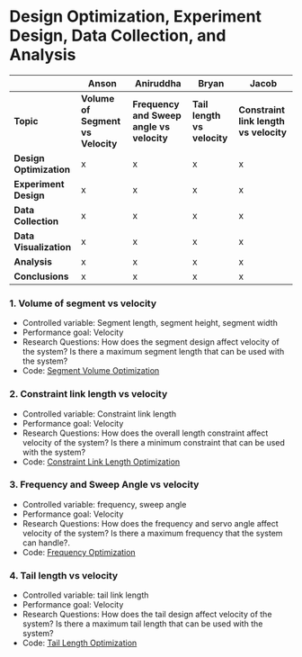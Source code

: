 # Design Optimization, Experiment Design, Data Collection, and Analysis



|                         | Anson | Aniruddha | Bryan | Jacob |
|-------------------------|-------|-----------|-------|-------|
| **Topic**               | **Volume of Segment vs Velocity** | **Frequency and Sweep angle vs velocity** | **Tail length vs velocity** | **Constraint link length vs velocity** |
| **Design Optimization** |   x   |     x     |   x   |   x   | 
| **Experiment Design**   |   x   |     x     |   x   |   x   | 
| **Data Collection**     |   x   |     x     |   x   |   x   | 
| **Data Visualization**  |   x   |     x     |   x   |   x   | 
| **Analysis**            |   x   |     x     |   x   |   x   | 
| **Conclusions**         |   x   |     x     |   x   |   x   | 

### 1. Volume of segment vs velocity
 - Controlled variable: Segment length, segment height, segment width
 - Performance goal: Velocity
 - Research Questions: How does the segment design affect velocity of the system? Is there a maximum segment length that can be used with the system?
 - Code: [Segment Volume Optimization](../03_Anson/Markdown/Length_Constrained_Dynamics_Optimization_Segment_Area.md)

### 2. Constraint link length vs velocity
 - Controlled variable: Constraint link length
 - Performance goal: Velocity
 - Research Questions: How does the overall length constraint affect velocity of the system? Is there a minimum constraint that can be used with the system?
 - Code: [Constraint Link Length Optimization](../01_Jacob/Markdown/Length_Constrained_Dynamics_Opimization_Not_Optimizing.md)

### 3. Frequency and Sweep Angle  vs velocity
 - Controlled variable: frequency, sweep angle
 - Performance goal: Velocity
 - Research Questions: How does the frequency and servo angle affect velocity of the system? Is there a maximum frequency that the system can handle?.
 - Code: [Frequency Optimization](../04_Aniruddha/Markdown/Frequency_optimization.md)

### 4. Tail length vs velocity
 - Controlled variable: tail link length
 - Performance goal: Velocity
 - Research Questions: How does the tail design affect velocity of the system? Is there a maximum tail length that can be used with the system?
 - Code: [Tail Length Optimization](../02_Bryan/Markdown/Tail_Optimization.md)
